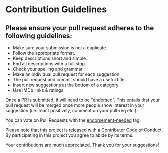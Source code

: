 # Contribution Guidelines

## Please ensure your pull request adheres to the following guidelines:

* Make sure your submission is not a duplicate.
* Follow the appropriate format.
* Keep descriptions short and simple.
* End all descriptions with a full stop.
* Check your spelling and grammar.
* Make an individual pull request for each suggestion.
* The pull request and commit should have a useful title.
* Insert new suggestions at the bottom of a category.
* Use IMDb links & ratings.

Once a PR is submitted, it will need to be "endorsed". This entails that your pull request will be merged once more people show interest in your suggestion (i.e. react positively, comment on your pull-req etc.)

You can vote on Pull Requests with the [endorsement-needed](https://github.com/k4m4/movies-for-hackers/labels/endorsement-needed) tag.

Please note that this project is released with a [Contributor Code of Conduct](code-of-conduct.md). 
By participating in this project you agree to abide by its terms.

Your contributions are much appreciated.
Thank you for your suggestions!
